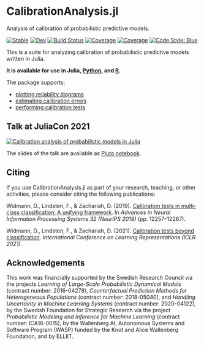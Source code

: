 # CalibrationAnalysis.jl

Analysis of calibration of probabilistic predictive models.

[![Stable](https://img.shields.io/badge/docs-stable-blue.svg)](https://devmotion.github.io/CalibrationAnalysis.jl/stable)
[![Dev](https://img.shields.io/badge/docs-dev-blue.svg)](https://devmotion.github.io/CalibrationAnalysis.jl/dev)
[![Build Status](https://github.com/devmotion/CalibrationAnalysis.jl/actions/workflows/CI.yml/badge.svg?branch=main)](https://github.com/devmotion/CalibrationAnalysis.jl/actions/workflows/CI.yml?query=branch%3Amain)
[![Coverage](https://codecov.io/gh/devmotion/CalibrationAnalysis.jl/branch/main/graph/badge.svg)](https://codecov.io/gh/devmotion/CalibrationAnalysis.jl)
[![Coverage](https://coveralls.io/repos/github/devmotion/CalibrationAnalysis.jl/badge.svg?branch=main)](https://coveralls.io/github/devmotion/CalibrationAnalysis.jl?branch=main)
[![Code Style: Blue](https://img.shields.io/badge/code%20style-blue-4495d1.svg)](https://github.com/invenia/BlueStyle)

This is a suite for analyzing calibration of probabilistic predictive models written in Julia.

**It is available for use in Julia, [Python](https://github.com/devmotion/pycalibration), and [R](https://github.com/devmotion/rcalibration).**

The package supports:
- [plotting reliability diagrams](https://github.com/devmotion/ReliabilityDiagrams.jl)
- [estimating calibration errors](https://github.com/devmotion/CalibrationErrors.jl)
- [performing calibration tests](https://github.com/devmotion/CalibrationTests.jl)

## Talk at JuliaCon 2021

[![Calibration analysis of probabilistic models in Julia](http://img.youtube.com/vi/PrLsXFvwzuA/0.jpg)](http://www.youtube.com/watch?v=PrLsXFvwzuA)

The slides of the talk are available as [Pluto notebook](https://talks.widmann.dev/2021/07/calibration/).

## Citing

If you use CalibrationAnalysis.jl as part of your research, teaching, or other activities, please consider citing the following publications:

Widmann, D., Lindsten, F., & Zachariah, D. (2019). [Calibration tests in multi-class
classification: A unifying framework](https://proceedings.neurips.cc/paper/2019/hash/1c336b8080f82bcc2cd2499b4c57261d-Abstract.html). In
*Advances in Neural Information Processing Systems 32 (NeurIPS 2019)* (pp. 12257–12267).

Widmann, D., Lindsten, F., & Zachariah, D. (2021).
[Calibration tests beyond classification](https://openreview.net/forum?id=-bxf89v3Nx).
*International Conference on Learning Representations (ICLR 2021)*.

## Acknowledgements

This work was financially supported by the Swedish Research Council via the projects *Learning of Large-Scale Probabilistic Dynamical Models* (contract number: 2016-04278), *Counterfactual Prediction Methods for Heterogeneous Populations* (contract number: 2018-05040), and *Handling Uncertainty in Machine Learning Systems* (contract number: 2020-04122), by the Swedish Foundation for Strategic Research via the project *Probabilistic Modeling and Inference for Machine Learning* (contract number: ICA16-0015), by the Wallenberg AI, Autonomous Systems and Software Program (WASP) funded by the Knut and Alice Wallenberg Foundation, and by ELLIIT.